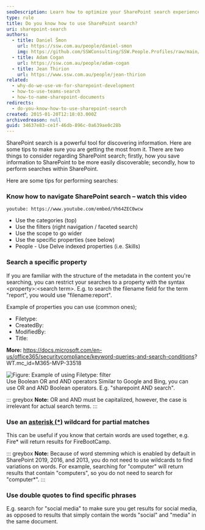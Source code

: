 ```yaml
---
seoDescription: Learn how to optimize your SharePoint search experience with expert tips on using categories, filters, and advanced operators for better results
type: rule
title: Do you know how to use SharePoint search?
uri: sharepoint-search
authors:
  - title: Daniel Šmon
    url: https://ssw.com.au/people/daniel-smon
    img: https://github.com/SSWConsulting/SSW.People.Profiles/raw/main/Daniel-Smon/Images/Daniel-Smon-Profile.jpg
  - title: Adam Cogan
    url: https://ssw.com.au/people/adam-cogan
  - title: Jean Thirion
    url: https://www.ssw.com.au/people/jean-thirion
related:
  - why-do-we-use-vm-for-sharepoint-development
  - how-to-use-teams-search
  - how-to-name-sharepoint-documents
redirects:
  - do-you-know-how-to-use-sharepoint-search
created: 2015-01-20T12:18:03.000Z
archivedreason: null
guid: 34637e83-ce1f-46db-896c-0a639ae0c28b
---
```


SharePoint search is a powerful tool for discovering information. Here are some tips to make sure you are getting the most from it. There are two things to consider regarding SharePoint search; firstly, how you save information to SharePoint to be more easily discoverable; secondly, how to perform searches within SharePoint.

Here are some tips for performing searches:

### Know how to navigate SharePoint search – watch this video

`youtube: https://www.youtube.com/embed/Vh64ZEC0wcw`

<!--endintro-->

* Use the categories (top)
* Use the filters (right navigation / faceted search)
* Use the scope to go wider
* Use the specific properties (see below)
* People - Use Delve indexed properties (i.e. Skills)

### Search a specific property

If you are familiar with the structure of the metadata in the content you're searching, you can restrict your searches to a property with the syntax &lt;property&gt;:&lt;search term&gt;. E.g. to search the filename field for the term "report", you would use "filename:report".

Example of properties you can use (common ones);

* Filetype:
* CreatedBy:
* ModifiedBy:
* Title:

**More:** <https://docs.microsoft.com/en-us/office365/securitycompliance/keyword-queries-and-search-conditions>?WT.mc_id=M365-MVP-33518

![Figure: Example of using Filetype: filter](filter-sharepoint-example.png)  
Use Boolean OR and AND operators
Similar to Google and Bing, you can use OR and AND Boolean operators. E.g. "sharepoint AND search".

::: greybox
**Note:** OR and AND must be capitalized, however, the case is irrelevant for actual search terms.
:::

### Use an [asterisk (\*)](http://en.wikipedia.org/wiki/Asterisk) wildcard for partial matches

This can be useful if you know that certain words are used together, e.g. Fire\* will return results for FireBootCamp.

::: greybox
**Note:** Because of word stemming which is enabled by default in SharePoint 2019, 2016, and 2013, you do not need to use wildcards to find variations on words. For example, searching for "computer" will return results that contain "computers", so you do not need to search for "computer\*".
:::

### Use double quotes to find specific phrases

E.g. search for "social media" to make sure you get results for social media, as opposed to results that simply contain the words "social" and "media" in the same document.

